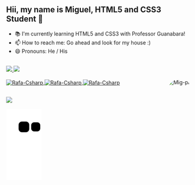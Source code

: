 ## Hii, my name is Miguel, HTML5 and CSS3 Student  👋

- 📚 I'm currently learning HTML5 and CSS3 with Professor Guanabara!
- 📫 How to reach me: Go ahead and look for my house :)
- 😄 Pronouns: He / His
<br><br>
<div>
  <a href="https://github.com/miguelantoniobeber">
  <img id="a1" height="160em" src="https://github-readme-stats.vercel.app/api?username=miguelantoniobeber&show_icons=true&theme=dark&include_all_commits=true&count_private=true"/>
  <img height="160em" src="https://github-readme-stats.vercel.app/api/top-langs/?username=miguelantoniobeber&layout=compact&langs_count=7&theme=dark"/>
</div>
<div style="display: inline_block"><br>
  <img align="center" alt="Rafa-Csharp" height="30" width="40" src="https://cdn.jsdelivr.net/gh/devicons/devicon/icons/html5/html5-original.svg">
  <img align="center" alt="Rafa-Csharp" height="30" width="40" src="https://cdn.jsdelivr.net/gh/devicons/devicon/icons/css3/css3-original.svg">
  <img align="center" alt="Rafa-Csharp" height="30" width="40" src="https://cdn.jsdelivr.net/gh/devicons/devicon/icons/javascript/javascript-original.svg">
 <img align="right" alt="Mig-pic" height="150" style="border-radius:50px;" src="https://media.discordapp.net/attachments/795693188009951232/1021139410131095742/image_1.png?width=676&height=676">

  <div>
    
  ##
    
  </div>
</div>
<div>
<a href="[https://discord.gg/ywa6zZus](https://discord.com/users/795690937996148766 
Discord)" target="_blank"><img src="https://img.shields.io/badge/Discord-7289DA?style=for-the-badge&logo=discord&logoColor=white" target="_blank" ></a>
  
  ![Snake animation](https://github.com/MiguelAntonioBeber/MiguelAntonioBeber/blob/output/github-contribution-grid-snake.svg)
  
</div>
